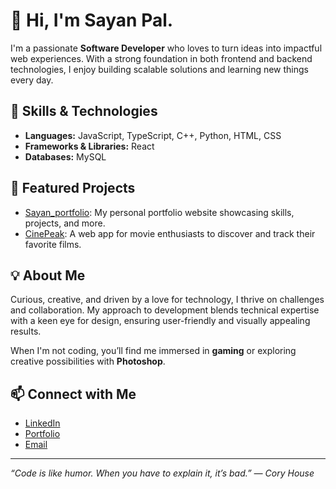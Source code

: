 # 👋 Hi, I'm Sayan Pal.

I'm a passionate **Software Developer** who loves to turn ideas into impactful web experiences. With a strong foundation in both frontend and backend technologies, I enjoy building scalable solutions and learning new things every day.

## 🚀 Skills & Technologies
- **Languages:** JavaScript, TypeScript, C++, Python, HTML, CSS
- **Frameworks & Libraries:** React
- **Databases:** MySQL

## 🌟 Featured Projects
- [Sayan_portfolio](https://github.com/sayansonu7/Sayan_portfolio): My personal portfolio website showcasing skills, projects, and more.
- [CinePeak](https://github.com/sayansonu7/CinePeak): A web app for movie enthusiasts to discover and track their favorite films.

## 💡 About Me
Curious, creative, and driven by a love for technology, I thrive on challenges and collaboration. My approach to development blends technical expertise with a keen eye for design, ensuring user-friendly and visually appealing results.

When I'm not coding, you’ll find me immersed in **gaming** or exploring creative possibilities with **Photoshop**.

## 📫 Connect with Me
- [LinkedIn](https://www.linkedin.com/in/sayan-pal-969431350)
- [Portfolio](https://sayan-portfolio-7.netlify.app/)
- [Email](sayan.professional7@gmail.com) 

---

_“Code is like humor. When you have to explain it, it’s bad.” — Cory House_
